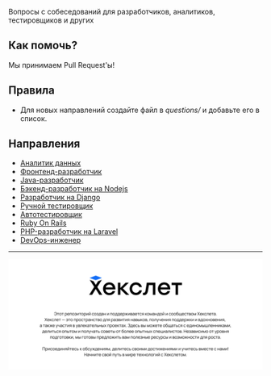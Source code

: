Вопросы с собеседований для разработчиков, аналитиков, тестировщиков и других

## Как помочь?

Мы принимаем Pull Request'ы!

## Правила

* Для новых направлений создайте файл в *questions/* и добавьте его в список.

## Направления

* [Аналитик данных](./questions/data-analytics.md)
* [Фронтенд-разработчик](./questions/frontend.md)
* [Java-разработчик](./questions/java.md)
* [Бэкенд-разработчик на Nodejs](./questions/nodejs.md)
* [Разработчик на Django](./questions/python.md)
* [Ручной тестировщик](./questions/manual-qa.md)
* [Автотестировщик](./questions/auto-qa.md)
* [Ruby On Rails](./questions/rails.md)
* [PHP-разработчик на Laravel](./questions/php.md)
* [DevOps-инженер](./questions/)

---

<p align="center">
  <a href="https://ttttt.me/HexletLearningBot?utm_source=github&utm_medium=link&utm_campaign=hexlet-assets">
    <img src="https://raw.githubusercontent.com/Hexlet/assets/345b574037d8c9494b5577641054ccdb10454406/images/footers/svg/hexlet_footer_ru.svg" alt="Hexlet footer message">
  </a>
</p>
